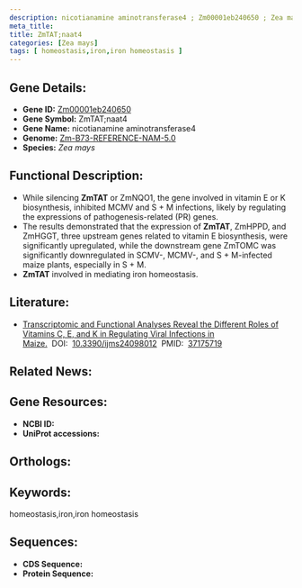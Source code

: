 ```yaml
---
description: nicotianamine aminotransferase4 ; Zm00001eb240650 ; Zea mays
meta_title:
title: ZmTAT;naat4
categories: [Zea mays]
tags: [ homeostasis,iron,iron homeostasis ]
---
```


## Gene Details:
- **Gene ID:**	[Zm00001eb240650]()
- **Gene Symbol:** ZmTAT;naat4
- **Gene Name:** nicotianamine aminotransferase4
- **Genome:** [Zm-B73-REFERENCE-NAM-5.0]()
- **Species:** *Zea mays*

## Functional Description:
   - While silencing **ZmTAT** or ZmNQO1, the gene involved in vitamin E or K biosynthesis, inhibited MCMV and S + M infections, likely by regulating the expressions of pathogenesis-related (PR) genes.
   - The results demonstrated that the expression of **ZmTAT**, ZmHPPD, and ZmHGGT, three upstream genes related to vitamin E biosynthesis, were significantly upregulated, while the downstream gene ZmTOMC was significantly downregulated in SCMV-, MCMV-, and S + M-infected maize plants, especially in S + M.
   - **ZmTAT** involved in mediating iron homeostasis.

## Literature:
   - [Transcriptomic and Functional Analyses Reveal the Different Roles of Vitamins C, E, and K in Regulating Viral Infections in Maize.]( https://www.mdpi.com/1422-0067/24/9/8012)&nbsp;&nbsp;DOI:&nbsp;&nbsp;[10.3390/ijms24098012](https://www.mdpi.com/1422-0067/24/9/8012)&nbsp;&nbsp;PMID:&nbsp;&nbsp;[37175719](https://pubmed.ncbi.nlm.nih.gov/37175719/)

## Related News:

## Gene Resources:
- **NCBI ID:** [](https://www.ncbi.nlm.nih.gov/gene/?term=)
- **UniProt accessions:** [](https://www.uniprot.org/uniprotkb//entry)

## Orthologs:

## Keywords:
homeostasis,iron,iron homeostasis

## Sequences:
- **CDS Sequence:**
- **Protein Sequence:**
